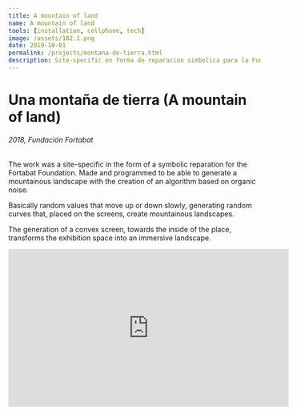 ```yaml
---
title: A mountain of land
name: A mountain of land
tools: [installation, cellphone, tech]
image: /assets/102.1.png
date: 2019-10-01
permalink: /projects/montana-de-tierra.html
description: Site-specific en forma de reparación simbolica para la Fundación Fortabat. Realizada para poder generar un paisaje montañoso con la creación de un algoritmo basado en ruido orgánico.
---
```


# Una montaña de tierra (A mountain of land)

###### 2018, Fundación Fortabat

The work was a site-specific in the form of a symbolic reparation for the Fortabat Foundation. Made and programmed to be able to generate a mountainous landscape with the creation of an algorithm based on organic noise.

Basically random values that move up or down slowly, generating random curves that, placed on the screens, create mountainous landscapes.

The generation of a convex screen, towards the inside of the place, transforms the exhibition space into an immersive landscape.

<iframe width="560" height="315" src="https://www.youtube.com/embed/oQMxV-625wY?si=qjCQOzWA8cEMkukZ" title="YouTube video player" frameborder="0" allow="accelerometer; autoplay; clipboard-write; encrypted-media; gyroscope; picture-in-picture; web-share" referrerpolicy="strict-origin-when-cross-origin" allowfullscreen></iframe>
